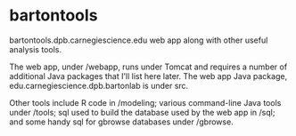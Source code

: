# bartontools
bartontools.dpb.carnegiescience.edu web app along with other useful analysis tools.

The web app, under /webapp, runs under Tomcat and requires a number of additional Java packages that I'll list here later.
The web app Java package, edu.carnegiescience.dpb.bartonlab is under src.

Other tools include R code in /modeling; various command-line Java tools under /tools; sql used to build the database
used by the web app in /sql; and some handy sql for gbrowse databases under /gbrowse.
